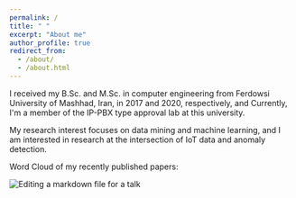 ```yaml
---
permalink: /
title: " "
excerpt: "About me"
author_profile: true
redirect_from: 
  - /about/
  - /about.html
---
```


I received my B.Sc. and M.Sc. in computer engineering from Ferdowsi University of Mashhad, Iran, in 2017 and 2020, respectively, and Currently, I'm a member of the IP-PBX type approval lab at this university.

My research interest focuses on data mining and machine learning, and I am interested in research at the intersection of IoT data and anomaly detection.

Word Cloud of my recently published papers:

![Editing a markdown file for a talk](/images/wordcloud30p.jpeg)


